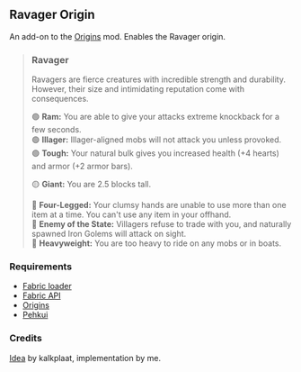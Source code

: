 ## Ravager Origin

An add-on to the [Origins](https://www.curseforge.com/minecraft/mc-mods/origins) mod. Enables the Ravager origin.

> ### Ravager
>
> Ravagers are fierce creatures with incredible strength and durability. However, their size and intimidating reputation come with consequences.
>
> 🟢 **Ram:** You are able to give your attacks extreme knockback for a few seconds.  
> 🟢 **Illager:** Illager-aligned mobs will not attack you unless provoked.  
> 🟢 **Tough:** Your natural bulk gives you increased health (+4 hearts) and armor (+2 armor bars).
>
> 🟡 **Giant:** You are 2.5 blocks tall.
>
> 🔴 **Four-Legged:** Your clumsy hands are unable to use more than one item at a time. You can't use any item in your offhand.  
> 🔴 **Enemy of the State:** Villagers refuse to trade with you, and naturally spawned Iron Golems will attack on sight.  
> 🔴 **Heavyweight:** You are too heavy to ride on any mobs or in boats.

### Requirements
* [Fabric loader](https://fabricmc.net/)
* [Fabric API](https://www.curseforge.com/minecraft/mc-mods/fabric-api)
* [Origins](https://www.curseforge.com/minecraft/mc-mods/origins)
* [Pehkui](https://www.curseforge.com/minecraft/mc-mods/pehkui)

### Credits

[Idea](https://www.reddit.com/r/OriginsSMP/comments/ms4xpd/reworked_version_of_my_ravager_concept_that_makes/) by kalkplaat, implementation by me.
